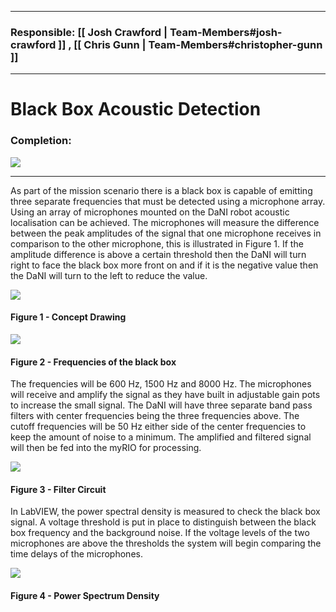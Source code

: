 
---
### Responsible: [[ Josh Crawford | Team-Members#josh-crawford ]] , [[ Chris Gunn | Team-Members#christopher-gunn ]]
---
# Black Box Acoustic Detection
### Completion: 
<p align="left">
<img src="https://github.com/lboroEESE-16ELD002/I-ProjectDocs/blob/master/Portfolio%20SC/Update%20github%20percentage%20bar/60%25%20updated.PNG">
</p>

---
As part of the mission scenario there is a black box is capable of emitting three separate frequencies that must be detected using a microphone array. Using an array of microphones mounted on the DaNI robot acoustic localisation can be achieved. The microphones will measure the difference between the peak amplitudes of the signal that one microphone receives in comparison to the other microphone, this is illustrated in Figure 1. If the amplitude difference is above a certain threshold then the DaNI will turn right to face the black box more front on and if it is the negative value then the DaNI will turn to the left to reduce the value.
<p align="left">
<img src="https://github.com/lboroEESE-16ELD002/I-ProjectDocs/blob/master/Portfolio%20SC/micconceptdrawing.jpg">
</p>

#### Figure 1 - Concept Drawing


<p align="left">
<img src="https://github.com/lboroEESE-16ELD002/I-ProjectDocs/blob/master/Portfolio%20SC/Speaker%20Frequency.jpg">
</p>

#### Figure 2 - Frequencies of the black box

The frequencies will be 600 Hz, 1500 Hz and 8000 Hz. The microphones will receive and amplify the signal as they have built in adjustable gain pots to increase the small signal. 
The DaNI will have three separate band pass filters with center frequencies being the three frequencies above. The cutoff frequencies will be 50 Hz either side of the center frequencies to keep the amount of noise to a minimum. 
The amplified and filtered signal will then be fed into the myRIO for processing. 

<p align="left">
<img src="https://github.com/lboroEESE-16ELD002/I-ProjectDocs/blob/master/Portfolio%20SC/2.-passive-band-pass-filter-circuit.jpg">
</p>

#### Figure 3 - Filter Circuit 

In LabVIEW, the power spectral density is measured to check the black box signal. A voltage threshold is put in place to distinguish between the black box frequency and the background noise. If the voltage levels of the two microphones are above the thresholds the system will begin comparing the time delays of the microphones.   

<p align="left">
<img src="https://github.com/lboroEESE-16ELD002/I-ProjectDocs/blob/master/Portfolio%20SC/Power%20Sprectral%20Density.jpg">
</p>

#### Figure 4 - Power Spectrum Density







